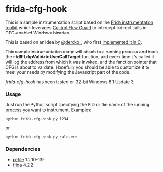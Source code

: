 # frida-cfg-hook
This is a sample instrumentation script based on the [Frida instrumentation toolkit](http://www.frida.re/) which leverages [Control Flow Guard](http://blogs.msdn.com/b/vcblog/archive/2014/12/08/visual-studio-2015-preview-work-in-progress-security-feature.aspx) to intercept indirect calls in CFG-enabled Windows binaries.

This is based on an idea by [@deroko_](https://twitter.com/deroko_), who first [implemented it in C](http://deroko.phearless.org/cfg_hook.zip).

This sample instrumentation script will attach to a running process and hook the **ntdll!LdrpValidateUserCallTarget** function, and every time it's called it will log the address from which it was invoked, and the function pointer that CFG is about to validate. 
Hopefully you should be able to customize it to meet your needs by modifying the Javascript part of the code. 

*frida-cfg-hook* has been tested on 32-bit Windows 8.1 Update 3.

### Usage
Just run the Python script specifying the PID or the name of the running process you want to instrument. Examples: 

```
python frida-cfg-hook.py 1234
```
or
```
python frida-cfg-hook.py calc.exe
```


### Dependencies
 * [pefile](https://github.com/erocarrera/pefile) 1.2.10-139
 * [frida](http://www.frida.re) 4.2.2
